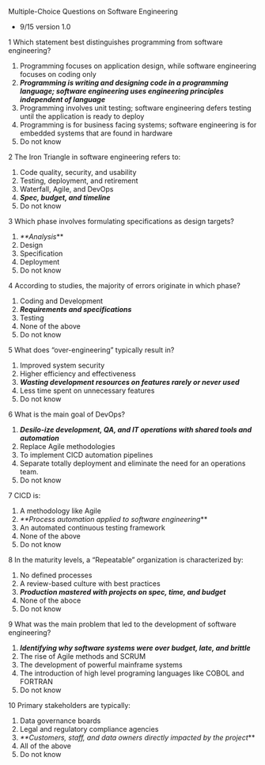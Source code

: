 Multiple-Choice Questions on Software Engineering

- 9/15 version 1.0


1 Which statement best distinguishes programming from software engineering?
1. Programming focuses on application design, while software engineering focuses on coding only
2. _**Programming is writing and designing code in a programming language; software engineering uses engineering principles independent of language**_ 
3. Programming involves unit testing; software engineering defers testing until the application is ready to deploy
4. Programming is for business facing systems; software engineering is for embedded systems that are found in hardware
5. Do not know


2 The Iron Triangle in software engineering refers to:
1. Code quality, security, and usability
2. Testing, deployment, and retirement
3. Waterfall, Agile, and DevOps
4. **_Spec, budget, and timeline_**
5. Do not know

3 Which phase involves formulating specifications as design targets?
1. _**Analysis_**
2. Design
3. Specification
4. Deployment
5. Do not know

4 According to studies, the majority of errors originate in which phase?
1. Coding and Development
2. **_Requirements and specifications_**
3. Testing
4. None of the above
5. Do not know

5 What does “over-engineering” typically result in?
1. Improved system security
2. Higher efficiency and effectiveness
3. **_Wasting development resources on features rarely or never used_**
4. Less time spent on unnecessary features
5. Do not know

6 What is the main goal of DevOps?
1. **_Desilo-ize development, QA, and IT operations with shared tools and automation_**
2. Replace Agile methodologies
3. To implement CICD automation pipelines
4. Separate totally deployment and eliminate the need for an operations team.
5. Do not know

7 CICD is:
1. A methodology like Agile
2. _**Process automation applied to software engineering_** 
3. An automated continuous testing framework
4. None of the above
5. Do not know

8 In the maturity levels, a “Repeatable” organization is characterized by:
1. No defined processes
2. A review-based culture with best practices
3. **_Production mastered with projects on spec, time, and budget_**
4. None of the aboce
5. Do not know

9 What was the main problem that led to the development of software engineering?
1. **_Identifying why software systems were over budget, late, and brittle_**
2. The rise of Agile methods and SCRUM
3. The development of powerful mainframe systems
4. The introduction of high level programing languages like COBOL and FORTRAN
5. Do not know

10 Primary stakeholders are typically:
1. Data governance boards
2. Legal and regulatory compliance agencies
3. _**Customers, staff, and data owners directly impacted by the project_** 
4. All of the above
5. Do not know
